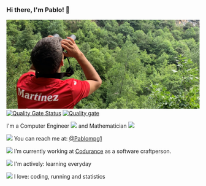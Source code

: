 ### Hi there, I'm Pablo! 👋



![Somiedo](https://github.com/Pablompg/Pablompg/blob/master/somiedo-prismaticos-modificado.jpg)
[![Quality Gate Status](https://sonarcloud.io/api/project_badges/measure?project=Pablompg_Pablompg&metric=alert_status)](https://sonarcloud.io/summary/new_code?id=Pablompg_Pablompg)
[![Quality gate](https://sonarcloud.io/api/project_badges/quality_gate?project=Pablompg_Pablompg)](https://sonarcloud.io/summary/new_code?id=Pablompg_Pablompg)


I'm a Computer Engineer <img src="https://img.icons8.com/fluent/48/000000/under-computer.png" width="16"/> and Mathematician <img src="https://img.icons8.com/office/16/000000/tangent.png" width="15"/>

<img src="https://img.icons8.com/fluent/100/000000/twitter.png" width="18"/> You can reach me at: [@Pablompg1](https://twitter.com/pablompg1)

 <img src="https://img.icons8.com/office/16/000000/computer.png" width="16"/> I’m currently working at [Codurance](https://codurance.com) as a software craftperson.

<img src="https://img.icons8.com/fluent/48/000000/open-resume.png" width="18"/> I'm actively: learning everyday

<img src="https://img.icons8.com/officel/16/000000/in-love.png" width="18"/>  I love: coding, running and statistics

<!--
**Pablompg/Pablompg** is a ✨ _special_ ✨ repository because its `README.md` (this file) appears on your GitHub profile.

Here are some ideas to get you started:

- 🔭 I’m currently working on my degree's final project
- 🌱 I’m currently learning ...
- 👯 I’m looking to collaborate on ...
- 🤔 I’m looking for help with ...
- 💬 Ask me about ...
- 📫 How to reach me: ...
- 😄 Pronouns: ...
- ⚡ Fun fact: ...
- -->
